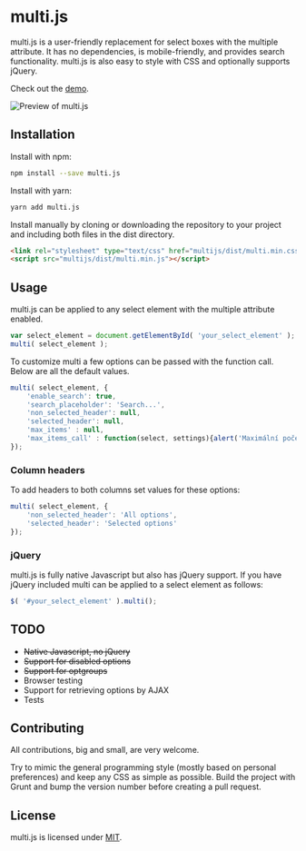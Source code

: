 multi.js
=======

multi.js is a user-friendly replacement for select boxes with the multiple attribute. It has no dependencies, is mobile-friendly, and provides search functionality. multi.js is also easy to style with CSS and optionally supports jQuery.

Check out the [demo](http://fabianlindfors.se/multijs/).

![Preview of multi.js](http://fabianlindfors.se/multijs/images/preview.png)

Installation
-----
Install with npm:

```bash
npm install --save multi.js
```

Install with yarn:

```bash
yarn add multi.js
```

Install manually by cloning or downloading the repository to your project and including both files in the dist directory.

```html
<link rel="stylesheet" type="text/css" href="multijs/dist/multi.min.css">
<script src="multijs/dist/multi.min.js"></script>
```

Usage
-----
multi.js can be applied to any select element with the multiple attribute enabled.

```javascript
var select_element = document.getElementById( 'your_select_element' );
multi( select_element );
```


To customize multi a few options can be passed with the function call. Below are all the default values.

```javascript
multi( select_element, {
    'enable_search': true,
    'search_placeholder': 'Search...',
    'non_selected_header': null,
    'selected_header': null,
    'max_items' : null,
    'max_items_call' : function(select, settings){alert('Maximální počet vybraných položek je ' + settings["max_items"])
});
```

### Column headers

To add headers to both columns set values for these options:

```javascript
multi( select_element, {
    'non_selected_header': 'All options',
    'selected_header': 'Selected options'
});
```

### jQuery

multi.js is fully native Javascript but also has jQuery support. If you have jQuery included multi can be applied to a select element as follows:

```javascript
$( '#your_select_element' ).multi();
```

TODO
-----
* ~~Native Javascript, no jQuery~~
* ~~Support for disabled options~~
* ~~Support for optgroups~~
* Browser testing
* Support for retrieving options by AJAX
* Tests

Contributing
-----
All contributions, big and small, are very welcome.

Try to mimic the general programming style (mostly based on personal preferences) and keep any CSS as simple as possible. Build the project with Grunt and bump the version number before creating a pull request.

License
-----
multi.js is licensed under [MIT](https://github.com/Fabianlindfors/multi.js/blob/master/LICENSE).
